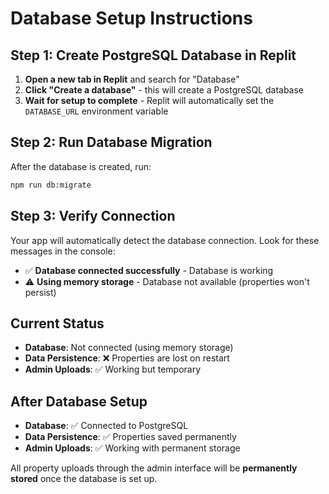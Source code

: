 
# Database Setup Instructions

## Step 1: Create PostgreSQL Database in Replit

1. **Open a new tab in Replit** and search for "Database"
2. **Click "Create a database"** - this will create a PostgreSQL database
3. **Wait for setup to complete** - Replit will automatically set the `DATABASE_URL` environment variable

## Step 2: Run Database Migration

After the database is created, run:

```bash
npm run db:migrate
```

## Step 3: Verify Connection

Your app will automatically detect the database connection. Look for these messages in the console:

- ✅ **Database connected successfully** - Database is working
- ⚠️ **Using memory storage** - Database not available (properties won't persist)

## Current Status

- **Database**: Not connected (using memory storage)
- **Data Persistence**: ❌ Properties are lost on restart
- **Admin Uploads**: ✅ Working but temporary

## After Database Setup

- **Database**: ✅ Connected to PostgreSQL
- **Data Persistence**: ✅ Properties saved permanently 
- **Admin Uploads**: ✅ Working with permanent storage

All property uploads through the admin interface will be **permanently stored** once the database is set up.
